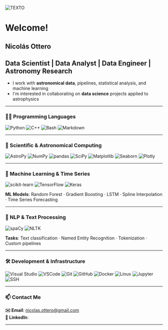 ![TEXTO](nico-ottero/NGC1097.png)


# Welcome!

## Nicolás Ottero

## Data Scientist | Data Analyst | Data Engineer | Astronomy Research

- I work with **astronomical data**, pipelines, statistical analysis, and machine learning  
- I'm interested in collaborating on **data science** projects applied to astrophysics

---

### 👨‍💻 Programming Languages
![Python](https://img.shields.io/badge/Python-3670A0?style=for-the-badge&logo=python&logoColor=ffdd54)
![C++](https://img.shields.io/badge/C++-00599C?style=for-the-badge&logo=cplusplus&logoColor=white)
![Bash](https://img.shields.io/badge/Bash-121011?style=for-the-badge&logo=gnubash&logoColor=white)
![Markdown](https://img.shields.io/badge/Markdown-000000?style=for-the-badge&logo=markdown&logoColor=white)

---

### 🌌 Scientific & Astronomical Computing
![AstroPy](https://img.shields.io/badge/AstroPy-ffcc00?style=for-the-badge&logo=astropy&logoColor=black)
![NumPy](https://img.shields.io/badge/NumPy-013243?style=for-the-badge&logo=numpy&logoColor=white)
![pandas](https://img.shields.io/badge/pandas-150458?style=for-the-badge&logo=pandas&logoColor=white)
![SciPy](https://img.shields.io/badge/SciPy-8CAAE6?style=for-the-badge&logo=scipy&logoColor=black)
![Matplotlib](https://img.shields.io/badge/Matplotlib-223A5E?style=for-the-badge&logo=matplotlib&logoColor=white)
![Seaborn](https://img.shields.io/badge/Seaborn-4C72B0?style=for-the-badge&logo=seaborn&logoColor=white)
![Plotly](https://img.shields.io/badge/Plotly-3F4F75?style=for-the-badge&logo=plotly&logoColor=white)

---

### 🤖 Machine Learning & Time Series
![scikit-learn](https://img.shields.io/badge/scikit--learn-F7931E?style=for-the-badge&logo=scikit-learn&logoColor=white)
![TensorFlow](https://img.shields.io/badge/TensorFlow-FF6F00?style=for-the-badge&logo=tensorflow&logoColor=white)
![Keras](https://img.shields.io/badge/Keras-D00000?style=for-the-badge&logo=keras&logoColor=white)

**ML Models**: Random Forest · Gradient Boosting · LSTM · Spline Interpolation · Time Series Forecasting

---

### 🧠 NLP & Text Processing
![spaCy](https://img.shields.io/badge/spaCy-09A3D5?style=for-the-badge&logo=spacy&logoColor=white)
![NLTK](https://img.shields.io/badge/NLTK-4B8BBE?style=for-the-badge&logo=python&logoColor=white)

**Tasks**: Text classification · Named Entity Recognition · Tokenization · Custom pipelines

---

### 🛠 Development & Infrastructure
![Visual Studio](https://img.shields.io/badge/Visual%20Studio-5C2D91?style=for-the-badge&logo=visualstudio&logoColor=white)
![VSCode](https://img.shields.io/badge/VS_Code-007ACC?style=for-the-badge&logo=visual-studio-code&logoColor=white)
![Git](https://img.shields.io/badge/Git-F05032?style=for-the-badge&logo=git&logoColor=white)
![GitHub](https://img.shields.io/badge/GitHub-181717?style=for-the-badge&logo=github&logoColor=white)
![Docker](https://img.shields.io/badge/Docker-2496ED?style=for-the-badge&logo=docker&logoColor=white)
![Linux](https://img.shields.io/badge/Linux-FCC624?style=for-the-badge&logo=linux&logoColor=black)
![Jupyter](https://img.shields.io/badge/Jupyter-F37626?style=for-the-badge&logo=jupyter&logoColor=white)
![SSH](https://img.shields.io/badge/SSH-000000?style=for-the-badge&logo=openssh&logoColor=white)



---

### 📫 Contact Me

**✉️ Email**: nicolas.ottero@gmail.com  
**🔗 LinkedIn**:   

---

